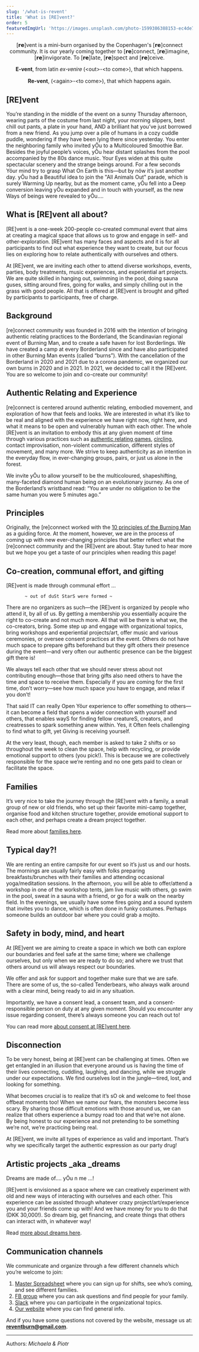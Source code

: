 ```yaml
---
slug: '/what-is-revent'
title: 'What is [RE]vent?'
order: 5
featuredImgUrl: 'https://images.unsplash.com/photo-1599386388153-ec4de78037ef?ixid=MnwxMjA3fDB8MHxwaG90by1wYWdlfHx8fGVufDB8fHx8&ixlib=rb-1.2.1&auto=format&fit=crop&w=1650&q=80'
---
```


<center>
[𝗿𝗲]vent is a mini-burn organised by the Copenhagen's [𝗿𝗲]connect community. It is our yearly coming together to [𝗿𝗲]𝖼𝗈𝗇𝗇𝖾𝖼𝗍, [𝗿𝗲]𝗂𝗆𝖺𝗀𝗂𝗇𝖾, [𝗿𝗲]𝗂𝗇𝗏𝗂𝗀𝗈𝗋𝖺𝗍𝖾. To [𝗿𝗲]𝗅𝖺𝗍𝖾, [𝗿𝗲]𝗌𝗉𝖾𝖼𝗍 and [𝗿𝗲]𝖼𝖾𝗂𝗏𝖾.

**E-vent**, from latin 𝑒𝑥-𝑣𝑒𝑛𝑖𝑟𝑒 (&lt;out>-&lt;to come>), that which happens.

**Re-vent**, (&lt;again>-&lt;to come>), that which happens again.

</center>

## [RE]vent

You’re standing in the middle of the event on a sunny Thursday afternoon, wearing parts of the costume from last night, your morning slippers, best chill out pants, a plate in your hand, AND a brilliant hat you’ve just borrowed from a new friend. As you jump over a pile of humans in a cozy cuddle puddle, wondering if they have been lying there since yesterday. You enter the neighboring family who invited yÔu to a Multicoloured Smoothie Bar. Besides the joyful people’s voices, yÔu hear distant splashes from the pool accompanied by the 80s dance music. Your Eyes widen at this quite spectacular scenery and the strange beings around. For a few seconds Yôur mind try to grasp What On Earth is this—but by nöw it’s just another day. yÔu had a Beautiful idea to join the "All Animals Out" parade, which is surely Warming Up nearby, but as the moment came, yÔu fell into a Deep conversion leaving yÔu expanded and in touch with yourself, as the new Ways of beings were revealed to yÔu….

## What is [RE]vent all about?

[RE]vent is a one-week 200-people co-created communal event that aims at creating a magical space that allows us to grow and engage in self- and other-exploration. [RE]vent has many faces and aspects and it is for all participants to find out what experience they want to create, but our focus lies on exploring how to relate authentically with ourselves and others.

At [RE]vent, we are inviting each other to attend diverse workshops, events, parties, body treatments, music experiences, and experiential art projects. We are quite skilled in hanging out, swimming in the pool, doing sauna guses, sitting around fires, going for walks, and simply chilling out in the grass with good people. All that is offered at [RE]vent is brought and gifted by participants to participants, free of charge.

## Background

[re]connect community was founded in 2016 with the intention of bringing authentic relating practices to the Borderland, the Scandinavian regional event of Burning Man, and to create a safe haven for lost Borderlings. We have created a camp at every Borderland since and have also participated in other Burning Man events (called “burns”). With the cancellation of the Borderland in 2020 and 2021 due to a corona pandemic, we organized our own burns in 2020 and in 2021. In 2021, we decided to call it the [RE]vent. You are so welcome to join and co-create our community!

## Authentic Relating and Experience

[re]connect is centered around authentic relating, embodied movement, and exploration of how that feels and looks. We are interested in what it’s like to be real and aligned with the experience we have right now, right here, and what it means to be open and vulnerably human with each other. The whole [RE]vent is an invitation to embody this at any given moment of time through various practices such as [authentic relating games](https://silo.tips/download/authentic-relating-games-night-handbook), [circling](https://www.circlingeurope.com/what-is-circling), contact improvisation, non-violent communication, different styles of movement, and many more. We strive to keep authenticity as an intention in the everyday flow, in ever-changing groups, pairs, or just us alone in the forest.

We invite yÔu to allow yourself to be the multicoloured, shapeshifting, many-faceted diamond human being on an evolutionary journey. As one of the Borderland’s wristband read: “You are under no obligation to be the same human you were 5 minutes ago.”

## Principles

Originally, the [re]connect worked with the [10 principles of the Burning Man](https://burningman.org/culture/philosophical-center/10-principles/) as a guiding force. At the moment, however, we are in the process of coming up with new ever-changing principles that better reflect what the [re]connect community and the [RE]vent are about. Stay tuned to hear more but we hope you get a taste of our principles when reading this page!

## Co-creation, communal effort, and gifting

[RE]vent is made through communal effort …

           ~ out of duSt StarS were formed ~

There are no organizers as such—the [RE]vent is organized by people who attend it, by all of us. By getting a membership you essentially acquire the right to co-create and not much more. All that will be there is what we, the co-creators, bring. Some step up and engage with organizational topics, bring workshops and experiential projects/art, offer music and various ceremonies, or oversee consent practices at the event. Others do not have much space to prepare gifts beforehand but they gift others their presence during the event—and very often our authentic presence can be the biggest gift there is!

We always tell each other that we should never stress about not contributing enough—those that bring gifts also need others to have the time and space to receive them. Especially if you are coming for the first time, don’t worry—see how much space you have to engage, and relax if you don’t!

That said IT can really Open Yôur experience to offer something to others—it can become a field that opens a wider connection with yourself and others, that enables wayS for finding fellow creatureS, creators, and creatresses to spark something anew within. Yes, it Often feels challenging to find what to gift, yet Giving is receiving yourself.

At the very least, though, each member is asked to take 2 shifts or so throughout the week to clean the space, help with recycling, or provide emotional support to others (you pick!). This is because we are collectively responsible for the space we’re renting and no one gets paid to clean or facilitate the space.

## Families

It’s very nice to take the journey through the [RE]vent with a family, a small group of new or old friends, who set up their favorite mini-camp together, organise food and kitchen structure together, provide emotional support to each other, and perhaps create a dream project together.

Read more about [families here](https://revent.lighthousecph.dk/families).

## Typical day?!

We are renting an entire campsite for our event so it’s just us and our hosts. The mornings are usually fairly easy with folks preparing breakfasts/brunches with their families and attending occasional yoga/meditation sessions. In the afternoon, you will be able to offer/attend a workshop in one of the workshop tents, jam live music with others, go swim in the pool, sweat in a sauna with a friend, or go for a walk on the nearby field. In the evenings, we usually have some fires going and a sound system that invites you to dance, which is often done in funky costumes. Perhaps someone builds an outdoor bar where you could grab a mojito.

## Safety in body, mind, and heart

At [RE]vent we are aiming to create a space in which we both can explore our boundaries and feel safe at the same time; where we challenge ourselves, but only when we are ready to do so; and where we trust that others around us will always respect our boundaries.

We offer and ask for support and together make sure that we are safe. There are some of us, the so-called Tenderbears, who always walk around with a clear mind, being ready to aid in any situation.

Importantly, we have a consent lead, a consent team, and a consent-responsible person on duty at any given moment. Should you encounter any issue regarding consent, there’s always someone you can reach out to!

You can read more [about consent at [RE]vent here](https://revent.lighthousecph.dk/consent).

## Disconnection

To be very honest, being at [RE]vent can be challenging at times. Often we get entangled in an illusion that everyone around us is having the time of their lives connecting, cuddling, laughing, and dancing, while we struggle under our expectations. We find ourselves lost in the jungle—tired, lost, and looking for something.

What becomes crucial is to realize that it’s sO ok and welcome to feel those offbeat moments too! When we name our fears, the monsters become less scary. By sharing those difficult emotions with those around us, we can realize that others experience a bumpy road too and that we’re not alone. By being honest to our experience and not pretending to be something we’re not, we’re practicing being real.

At [RE]vent, we invite all types of experience as valid and important. That’s why we specifically target the authentic expression as our party drug!

## Artistic projects \_aka \_dreams

Dreams are made of…. yÔu n me …!

[RE]vent is envisioned as a space where we can creatively experiment with old and new ways of interacting with ourselves and each other. This experience can be assisted through whatever crazy project/art/experience you and your friends come up with! And we have money for you to do that (DKK 30,000!). So dream big, get financing, and create things that others can interact with, in whatever way!

Read [more about dreams here](https://revent.lighthousecph.dk/dreams).

## Communication channels

We communicate and organize through a few different channels which you’re welcome to join:

1. [Master Spreadsheet](https://docs.google.com/spreadsheets/d/1dX5Phs0cxPTZ6bkvRYWoK8As-rbv_2I3ag1Df-CGk0w) where you can sign up for shifts, see who’s coming, and see different families.
2. [FB group](https://www.facebook.com/groups/1568297930147898) where you can ask questions and find people for your family.
3. [Slack](https://l.facebook.com/l.php?u=https%3A%2F%2Fjoin.slack.com%2Ft%2Fthe-reconnect%2Fshared_invite%2Fzt-p9xsyssj-dWAHe5KmiiF6KWgyWpBT9w%3Ffbclid%3DIwAR0d4MOfNTpWBdwcf2BMDTBvAWsKPVRYP19-t3Wut1iampCD5HZRP-4chxM&h=AT1gORAoSZfYxnC4vzV0UGQlEthKO6aJ6EiOvZp8pSHyIHq32zf25R9tI-Yr8vpBoKvntTFQYp0nRNyRVJEMsjdE_-aKAjXkBiZy7b1soIbHkrqXXW89wQWt1a_9Fx7ueQ&__tn__=-UK-R&c[0]=AT2LRILGNGbYhcx_bzl9LfShfjzeD5g5Hda49yRBiC4u3gWyMN2zd_viz1B_KdSgoTNktmreSQ_Tj99zWA5EEKgC6o-gBparAjIqkAvZoZDJw25JXFAqcDoZKNRnEEoOmipIh7ZdmzPFaXKa1mFt47_DOgL9297114M) where you can participate in the organizational topics.
4. [Our website](https://revent.lighthousecph.dk/) where you can find general info.

And if you have some questions not covered by the website, message us at: **reventburn@gmail.com**.

---

Authors: _Michaela & Piotr_
